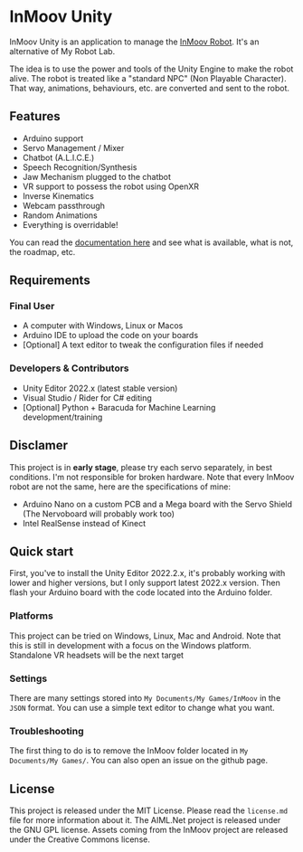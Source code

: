 # InMoov Unity

InMoov Unity is an application to manage the [InMoov Robot](https://www.inmoov.fr). It's an alternative of My Robot Lab.

The idea is to use the power and tools of the Unity Engine to make the robot alive.
The robot is treated like a "standard NPC" (Non Playable Character). That way, animations, behaviours, etc. are converted and sent to the robot.

## Features
- Arduino support
- Servo Management / Mixer
- Chatbot (A.L.I.C.E.)
- Speech Recognition/Synthesis
- Jaw Mechanism plugged to the chatbot
- VR support to possess the robot using OpenXR
- Inverse Kinematics
- Webcam passthrough
- Random Animations
- Everything is overridable!

You can read the [documentation here](Documentations/README.md) and see what is available, what is not, the roadmap, etc.

## Requirements
### Final User
- A computer with Windows, Linux or Macos
- Arduino IDE to upload the code on your boards
- [Optional] A text editor to tweak the configuration files if needed

### Developers & Contributors
- Unity Editor 2022.x (latest stable version)
- Visual Studio / Rider for C# editing
- [Optional] Python + Baracuda for Machine Learning development/training

## Disclamer
This project is in **early stage**, please try each servo separately, in best conditions. I'm not responsible for broken hardware. 
Note that every InMoov robot are not the same, here are the specifications of mine:
- Arduino Nano on a custom PCB and a Mega board with the Servo Shield (The Nervoboard will probably work too)
- Intel RealSense instead of Kinect

## Quick start
First, you've to install the Unity Editor 2022.2.x, it's probably working with lower and higher versions, but I only support latest 2022.x version.
Then flash your Arduino board with the code located into the Arduino folder.

### Platforms
This project can be tried on Windows, Linux, Mac and Android. Note that this is still in development with a focus on the Windows platform.
Standalone VR headsets will be the next target

### Settings
There are many settings stored into `My Documents/My Games/InMoov` in the `JSON` format. You can use a simple text editor to change what you want.

### Troubleshooting
The first thing to do is to remove the InMoov folder located in `My Documents/My Games/`. You can also open an issue on the github page.

## License
This project is released under the MIT License. Please read the `license.md` file for more information about it.
The AIML.Net project is released under the GNU GPL license.
Assets coming from the InMoov project are released under the Creative Commons license.

